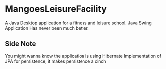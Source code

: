 # MangoesLeisureFacility

A Java Desktop application for a fitness and leisure school. Java Swing Application Has never been much better.

## Side Note

You might wanna know the application is using Hibernate Implementation of JPA for persistence, it makes persistence a cinch
